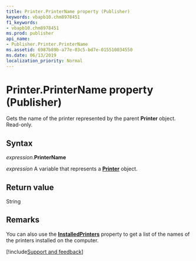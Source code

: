 ```yaml
---
title: Printer.PrinterName property (Publisher)
keywords: vbapb10.chm8978451
f1_keywords:
- vbapb10.chm8978451
ms.prod: publisher
api_name:
- Publisher.Printer.PrinterName
ms.assetid: 6987b89b-a77e-03c5-bd7e-015510034550
ms.date: 06/13/2019
localization_priority: Normal
---
```



# Printer.PrinterName property (Publisher)

Gets the name of the printer represented by the parent **Printer** object. Read-only.


## Syntax

_expression_.**PrinterName**

_expression_ A variable that represents a **[Printer](Publisher.Printer.md)** object.


## Return value

String


## Remarks

You can also use the **[InstalledPrinters](Publisher.InstalledPrinters.md)** property to get a list of the names of the printers installed on the computer.


[!include[Support and feedback](~/includes/feedback-boilerplate.md)]